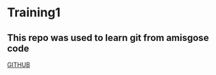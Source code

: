 # Training1

## This repo was used to learn git from amisgose code


[GITHUB](https://user-images.githubusercontent.com/95831305/146627985-518d4540-2f1c-4e88-b2f7-9d5d88c64e97.jpg)
